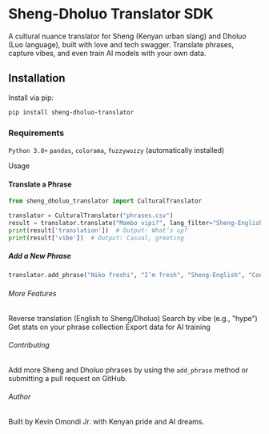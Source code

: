 # Sheng-Dholuo Translator SDK

A cultural nuance translator for Sheng (Kenyan urban slang) and Dholuo (Luo language), built with love and tech swagger. Translate phrases, capture vibes, and even train AI models with your own data.

## Installation

Install via pip:

```bash
pip install sheng-dholuo-translator
```

### Requirements

`Python 3.8+`
`pandas`, `colorama`, `fuzzywuzzy` (automatically installed)

Usage

#### Translate a Phrase

```python
from sheng_dholuo_translator import CulturalTranslator

translator = CulturalTranslator("phrases.csv")
result = translator.translate("Mambo vipi?", lang_filter="Sheng-English")
print(result['translation'])  # Output: What’s up?
print(result['vibe'])  # Output: Casual, greeting
```

##### Add a New Phrase

```python
translator.add_phrase("Niko freshi", "I’m fresh", "Sheng-English", "Confident, stylish")
```

###### More Features

Reverse translation (English to Sheng/Dholuo)
Search by vibe (e.g., "hype")
Get stats on your phrase collection
Export data for AI training

###### Contributing

Add more Sheng and Dholuo phrases by using the `add_phrase` method or submitting a pull request on GitHub.

###### Author

Built by Kevin Omondi Jr. with Kenyan pride and AI dreams.

